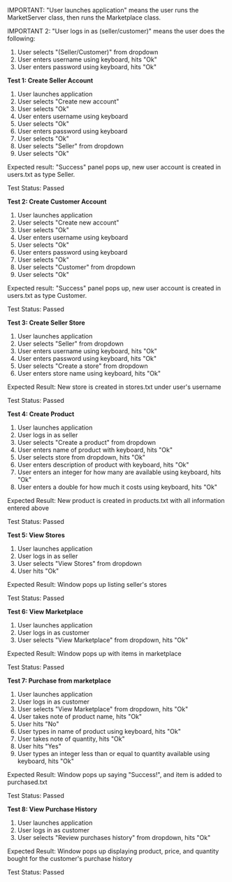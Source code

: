 IMPORTANT: "User launches application" means the user runs the MarketServer class, then runs the Marketplace class.

IMPORTANT 2: "User logs in as (seller/customer)" means the user does the following:
1. User selects "(Seller/Customer)" from dropdown
3. User enters username using keyboard, hits "Ok"
4. User enters password using keyboard, hits "Ok"

<b>Test 1: Create Seller Account</b>
1. User launches application
2. User selects "Create new account"
3. User selects "Ok"
4. User enters username using keyboard
5. User selects "Ok"
6. User enters password using keyboard
7. User selects "Ok"
8. User selects "Seller" from dropdown
9. User selects "Ok"

Expected result: "Success" panel pops up, new user account is created in users.txt as type Seller.

Test Status: Passed

<b>Test 2: Create Customer Account</b>
1. User launches application
2. User selects "Create new account"
3. User selects "Ok"
4. User enters username using keyboard
5. User selects "Ok"
6. User enters password using keyboard
7. User selects "Ok"
8. User selects "Customer" from dropdown
9. User selects "Ok"

Expected result: "Success" panel pops up, new user account is created in users.txt as type Customer.

Test Status: Passed

<b>Test 3: Create Seller Store</b>
1. User launches application
2. User selects "Seller" from dropdown
3. User enters username using keyboard, hits "Ok"
4. User enters password using keyboard, hits "Ok"
5. User selects "Create a store" from dropdown
6. User enters store name using keyboard, hits "Ok"

Expected Result: New store is created in stores.txt under user's username

Test Status: Passed

<b>Test 4: Create Product</b>
1. User launches application
2. User logs in as seller
3. User selects "Create a product" from dropdown
4. User enters name of product with keyboard, hits "Ok"
5. User selects store from dropdown, hits "Ok"
6. User enters description of product with keyboard, hits "Ok"
7. User enters an integer for how many are available using keyboard, hits "Ok"
8. User enters a double for how much it costs using keyboard, hits "Ok"

Expected Result: New product is created in products.txt with all information entered above

Test Status: Passed

<b>Test 5: View Stores</b>
1. User launches application
2. User logs in as seller
3. User selects "View Stores" from dropdown
4. User hits "Ok"

Expected Result: Window pops up listing seller's stores

Test Status: Passed

<b>Test 6: View Marketplace</b>
1. User launches application
2. User logs in as customer
3. User selects "View Marketplace" from dropdown, hits "Ok"

Expected Result: Window pops up with items in marketplace

Test Status: Passed

<b>Test 7: Purchase from marketplace</b>
1. User launches application
2. User logs in as customer
3. User selects "View Marketplace" from dropdown, hits "Ok"
4. User takes note of product name, hits "Ok"
5. User hits "No"
6. User types in name of product using keyboard, hits "Ok"
7. User takes note of quantity, hits "Ok"
8. User hits "Yes"
9. User types an integer less than or equal to quantity available using keyboard, hits "Ok"

Expected Result: Window pops up saying "Success!", and item is added to purchased.txt

Test Status: Passed

<b>Test 8: View Purchase History</b>
1. User launches application
2. User logs in as customer
3. User selects "Review purchases history" from dropdown, hits "Ok"

Expected Result: Window pops up displaying product, price, and quantity bought for the customer's purchase history

Test Status: Passed
